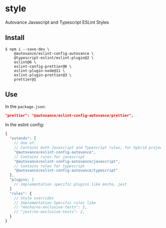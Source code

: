 # style

Autovance Javascript and Typescript ESLint Styles

## Install

```
$ npm i --save-dev \
    @autovance/eslint-config-autovance \
    @typescript-eslint/eslint-plugin@2 \
    eslint@6 \
    eslint-config-prettier@6 \
    eslint-plugin-node@11 \
    eslint-plugin-prettier@3 \
    prettier@1
```

## Use

In the `package.json`:

```json
"prettier": "@autovance/eslint-config-autovance/prettier",
```

In the eslint config:

```js
{
  "extends": [
    // One of:
    // Contains both Javascript and Typescript rules, for hybrid projects
    "@autovance/eslint-config-autovance",
    // Contains rules for javascript
    "@autovance/eslint-config-autovance/javascript",
    // Contains rules for typescript
    "@autovance/eslint-config-autovance/typescript"
  ],
  "plugins: [
    // Implementation specific plugins like mocha, jest
  ]
  "rules": {
    // Style overrides
    // Implementation Specific rules like
    // "mocha/no-exclusive-tests": 2,
    // "jest/no-exclusive-tests": 2,
  }
}
```
